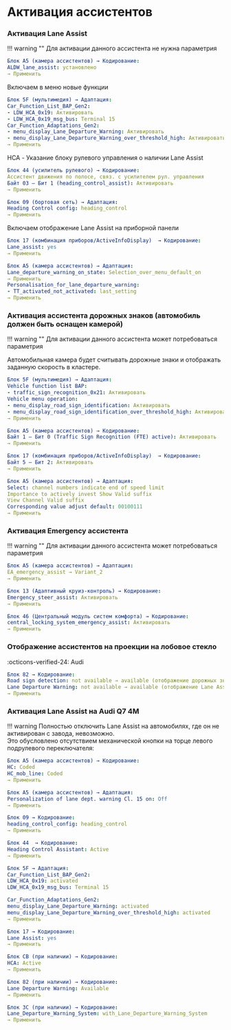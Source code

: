
# Активация ассистентов

### Активация Lane Assist

!!! warning ""
    Для активации данного ассистента не нужна параметрия

``` yaml title="логин-пароль: 20103"
Блок A5 (камера ассистентов) → Кодирование:
ALDW_lane_assist: установлено
→ Применить
```

Включаем в меню новые функции
``` yaml
Блок 5F (мультимедия) → Адаптация:
Car_Function_List_BAP_Gen2:
- LDW_HCA_0x19: Активировать
- LDW_HCA_0x19_msg_bus: Terminal 15
Car_Function_Adaptations_Gen2:
- menu_display_Lane_Departure_Warning: Активировать
- menu_display_Lane_Departure_Warning_over_threshold_high: Активировать
→ Применить 
```

HCA - Указание блоку рулевого управления о наличии Lane Assist
``` yaml
Блок 44 (усилитель рулевого) → Кодирование:
Ассистент движения по полосе, связ. с усилителем рул. управления
Байт 03 – Бит 1 (heading_control_assist): Активировать
→ Применить 
```

``` yaml title="логин-пароль: 20103"
Блок 09 (бортовая сеть) → Адаптация:
Heading Control config: heading_control
→ Применить 
```

Включаем отображение Lane Assist на приборной панели
``` yaml
Блок 17 (комбинация приборов/ActiveInfoDisplay)  → Кодирование:
Lane_assist: yes
→ Применить 
```

``` yaml
Блок A5 (камера ассистентов) → Адаптация:
Lane_departure_warning_on_state: Selection_over_menu_default_on
→ Применить 
Personalisation_for_lane_departure_warning:
- TT_activated_not_activated: last_setting
→ Применить 
```

### Активация ассистента дорожных знаков (автомобиль должен быть оснащен камерой)

!!! warning ""
    Для активации данного ассистента может потребоваться параметрия

Автомобильная камера будет считывать дорожные знаки и отображать заданную скорость в кластере.

``` yaml
Блок 5F (мультимедия) → Адаптация:
Vehicle function list BAP:
- traffic_sign_recognition_0x21: Активировать
Vehicle menu operation:
- menu_display_road_sign_identification: Активировать
- menu_display_road_sign_identification_over_threshold_high: Активировать
→ Применить 
```
``` yaml title="логин-пароль: 20103"
Блок A5 (камера ассистентов) → Кодирование:
Байт 1 – Бит 0 (Traffic Sign Recognition (FTE) active): Активировать
→ Применить
```
``` yaml
Блок 17 (комбинация приборов/ActiveInfoDisplay)  → Кодирование:
Байт 5 – Бит 2: Активировать
→ Применить 
```
``` yaml title="логин-пароль: 20103"
Блок A5 (камера ассистентов) → Адаптация:
Select: channel numbers indicate end of speed limit
Importance to actively invest Show Valid suffix
View Channel Valid suffix
Corresponding value adjust default: 00100111
→ Применить 
```

### Активация Emergency ассистента

!!! warning ""
    Для активации данного ассистента может потребоваться параметрия
    
``` yaml title="логин-пароль: 20103"
Блок A5 (камера ассистентов) → Адаптация:
EA_emergency_assist → Variant_2
→ Применить 
```
``` yaml
Блок 13 (Адаптивный круиз-контроль) → Кодирование:
Emergency_steer_assist: Активировать
→ Применить 
```
``` yaml
Блок 46 (Центральный модуль систем комфорта) → Кодирование:
central_locking_system_emergency_assist: Активировать
→ Применить 
```

### Отображение ассистентов на проекции на лобовое стекло
:octicons-verified-24: Audi
``` yaml
Блок 82 → Кодирование:
Road sign detection: not available → available (отображение дорожных знаков)
Lane Departure Warning: not available → available (отображение Lane Assist)
→ Применить 
```

### Активация Lane Assist на Audi Q7 4M

!!! warning
    Полностью отключить Lane Assist на автомобилях, где он не активирован с завода, невозможно.  
    Это обусловлено отсутствием механической кнопки на торце левого подрулевого переключателя:

``` yaml
Блок A5 (камера ассистентов) → Кодирование:
HC: Coded
HC_mob_line: Coded
→ Применить 
```

``` yaml
Блок A5 (камера ассистентов) → Адаптация:
Personalization of lane dept. warning Cl. 15 on: Off
→ Применить 
```

``` yaml title="логин-пароль: 31347"
Блок 09 → Кодирование:
heading_control_config: heading_control
→ Применить 
```

``` yaml
Блок 44  → Кодирование:
Heading Control Assistant: Active
→ Применить 
```

``` yaml
Блок 5F → Адаптация:
Car_Function_List_BAP_Gen2:
LDW_HCA_0x19: activated
LDW_HCA_0x19_msg_bus: Terminal 15

Car_Function_Adaptations_Gen2:
menu_display_Lane_Departure_Warning: activated
menu_display_Lane_Departure_Warning_over_threshold_high: activated
→ Применить 
```

``` yaml
Блок 17 → Кодирование:
Lane Assist: yes
→ Применить 
```

``` yaml
Блок CB (при наличии) → Кодирование:
HCA: Active
→ Применить 
```

``` yaml
Блок 82 (при наличии) → Кодирование:
Lane Departure Warning: Available
→ Применить 
```

``` yaml
Блок 3C (при наличии) → Кодирование:
Lane_Departure_Warning_System: with_Lane_Departure_Warning_System
→ Применить 
```